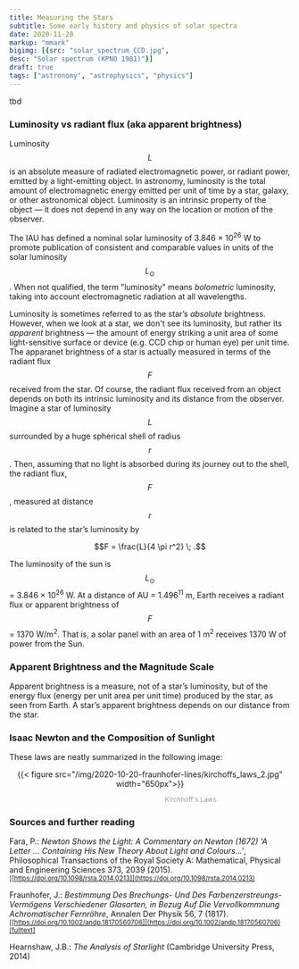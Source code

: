 ```yaml
---
title: Measuring the Stars
subtitle: Some early history and physics of solar spectra
date: 2020-11-20
markup: "mmark"
bigimg: [{src: "solar_spectrum_CCD.jpg", 
desc: "Solar spectrum (KPNO 1981)"}]
draft: true
tags: ["astronomy", "astrophysics", "physics"]
---
```



tbd


<!--more-->


### Luminosity vs radiant flux (aka apparent brightness)


Luminosity $$L$$ is an absolute measure of radiated electromagnetic power, or radiant power, emitted by a light-emitting object. In astronomy, luminosity is the total amount of electromagnetic energy emitted per unit of time by a star, galaxy, or other astronomical object. Luminosity is an intrinsic property of the object &mdash; it does not depend in any way on the location or motion of the observer. 

The IAU has defined a nominal solar luminosity of 3.846 × 10<sup>26</sup> W to promote publication of consistent and comparable values in units of the solar luminosity $$L_\odot$$. When not qualified, the term "luminosity" means *bolometric* luminosity, taking into account electromagnetic radiation at all wavelengths.


Luminosity is sometimes referred to as the star’s *absolute* brightness. However, when we look at a star, we don't see its luminosity, but rather its *apparent* brightness &mdash; the amount of energy striking a unit area of some light-sensitive surface or device (e.g. CCD chip or human eye) per unit time. The apparanet brightness of a star is actually measured in terms of the radiant flux $$F$$ received from the star. Of course, the radiant flux received from an object depends on both its intrinsic luminosity and its distance from the observer. Imagine a star of luminosity $$L$$ surrounded by a huge spherical shell of radius $$r$$. Then, assuming that no light is absorbed during its journey out to the shell, the radiant flux, $$F$$, measured at distance $$r$$ is related to the star’s luminosity by

$$F = \frac{L}{4 \pi r^2} \; .$$  

The luminosity of the sun is $$L_\odot$$ = 3.846 × 10<sup>26</sup> W. At a distance of AU = 1.496<sup>11</sup> m, Earth receives a radiant flux or apparent brightness of $$F$$ = 1370 W/m<sup>2</sup>. That is, a solar panel with an area of 1 m<sup>2</sup> receives 1370 W of power from the Sun.



### Apparent Brightness and the Magnitude Scale

Apparent brightness is a measure, not of a star’s luminosity, but of the energy flux (energy per unit area per unit time) produced by the star, as seen from Earth. A star’s apparent brightness depends on our distance from the star.







### Isaac Newton and the Composition of Sunlight



These laws are neatly summarized in the following image:

<center>
{{< figure src="/img/2020-10-20-fraunhofer-lines/kirchoffs_laws_2.jpg" width="650px">}}
<p style="color:#989898; width: 650px; line-height: 1.1"><small>
Kirchhoff's Laws
</small></p>
</center>







### Sources and further reading

Fara, P.: *Newton Shows the Light: A Commentary on Newton (1672) 'A Letter … Containing His New Theory About Light and Colours…'*, Philosophical Transactions of the Royal Society A: Mathematical, Physical and Engineering Sciences 373, 2039 (2015). 
<small>[[https://doi.org/10.1098/rsta.2014.0213]](https://doi.org/10.1098/rsta.2014.0213)</small>

Fraunhofer, J.: *Bestimmung Des Brechungs- Und Des Farbenzerstreungs-Vermögens Verschiedener Glasarten, in Bezug Auf Die Vervollkommnung Achromatischer Fernröhre*, Annalen Der Physik 56, 7 (1817).
<small>[[https://doi.org/10.1002/andp.18170560706]](https://doi.org/10.1002/andp.18170560706)
[[fulltext]](https://gallica.bnf.fr/ark:/12148/bpt6k15065z/f276.item.r=Annalen%20der%20physik%20(Leipzig).langEN.zoom)</small>

Hearnshaw, J.B.:  *The Analysis of Starlight* (Cambridge University Press, 2014)

